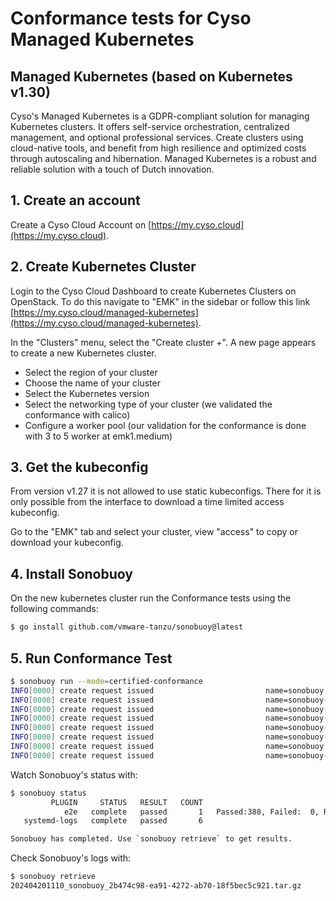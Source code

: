 # Conformance tests for Cyso Managed Kubernetes

## Managed Kubernetes (based on Kubernetes v1.30)

Cyso's Managed Kubernetes is a GDPR-compliant solution for managing Kubernetes clusters. It offers self-service orchestration, centralized management, and optional professional services. Create clusters using cloud-native tools, and benefit from high resilience and optimized costs through autoscaling and hibernation. Managed Kubernetes is a robust and reliable solution with a touch of Dutch innovation.

## 1. Create an account
Create a Cyso Cloud Account on [https://my.cyso.cloud](https://my.cyso.cloud).

## 2. Create Kubernetes Cluster

Login to the Cyso Cloud Dashboard to create Kubernetes Clusters on OpenStack. To do this navigate to "EMK" in the sidebar or follow this link [https://my.cyso.cloud/managed-kubernetes](https://my.cyso.cloud/managed-kubernetes).

In the "Clusters" menu, select the "Create cluster +". A new page appears to create a new Kubernetes cluster.
- Select the region of your cluster
- Choose the name of your cluster
- Select the Kubernetes version
- Select the networking type of your cluster (we validated the conformance with calico)
- Configure a worker pool (our validation for the conformance is done with 3 to 5 worker at emk1.medium)

## 3. Get the kubeconfig

From version v1.27 it is not allowed to use static kubeconfigs. There for it is only possible from the interface to download a time limited access kubeconfig.

Go to the "EMK" tab and select your cluster, view "access" to copy or download your kubeconfig.

## 4. Install Sonobuoy

On the new kubernetes cluster run the Conformance tests using the following
commands:

```sh
$ go install github.com/vmware-tanzu/sonobuoy@latest

```

## 5. Run Conformance Test

```sh
$ sonobuoy run --mode=certified-conformance
INFO[0000] create request issued                         name=sonobuoy namespace= resource=namespaces
INFO[0000] create request issued                         name=sonobuoy-serviceaccount namespace=sonobuoy resource=serviceaccounts
INFO[0000] create request issued                         name=sonobuoy-serviceaccount-sonobuoy namespace= resource=clusterrolebindings
INFO[0000] create request issued                         name=sonobuoy-serviceaccount-sonobuoy namespace= resource=clusterroles
INFO[0000] create request issued                         name=sonobuoy-config-cm namespace=sonobuoy resource=configmaps
INFO[0000] create request issued                         name=sonobuoy-plugins-cm namespace=sonobuoy resource=configmaps
INFO[0000] create request issued                         name=sonobuoy namespace=sonobuoy resource=pods
INFO[0000] create request issued                         name=sonobuoy-aggregator namespace=sonobuoy resource=services
```

Watch Sonobuoy's status with:

```sh
$ sonobuoy status
         PLUGIN     STATUS   RESULT   COUNT                                PROGRESS
            e2e   complete   passed       1   Passed:388, Failed:  0, Remaining:  0
   systemd-logs   complete   passed       6                                        

Sonobuoy has completed. Use `sonobuoy retrieve` to get results.
```

Check Sonobuoy's logs with:
```sh
$ sonobuoy retrieve
202404201110_sonobuoy_2b474c98-ea91-4272-ab70-18f5bec5c921.tar.gz
```
